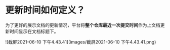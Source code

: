 # 更新时间如何定义？

为了更好的展示文档的更新情况，平台将**整个仓库最近一次提交时间**作为上文档更新时间显示在文档标题下。

![截屏2021-06-10 下午4.43.41](images/截屏2021-06-10 下午4.43.41.png)